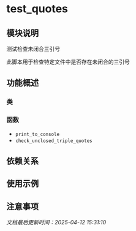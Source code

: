 # test_quotes

## 模块说明
测试检查未闭合三引号

此脚本用于检查特定文件中是否存在未闭合的三引号

## 功能概述

### 类


### 函数

- `print_to_console`
- `check_unclosed_triple_quotes`

## 依赖关系

## 使用示例

## 注意事项

*文档最后更新时间：2025-04-12 15:31:10*